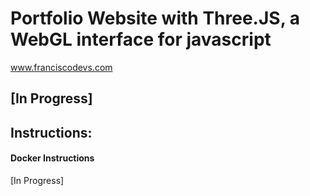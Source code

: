 # Portfolio Website with Three.JS, a WebGL interface for javascript

www.franciscodevs.com


## [In Progress]


## Instructions:

#### Docker Instructions 
[In Progress]



